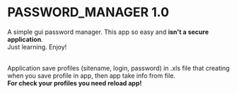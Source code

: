 # PASSWORD_MANAGER 1.0

A simple gui password manager. This app so easy and **isn't a secure application**.<br>
Just learning. Enjoy! <br> <br>

Application save profiles (sitename, login, password) in .xls file that creating when you save profile in app, then app take info from file. <br>**For check your profiles you need reload app!**
